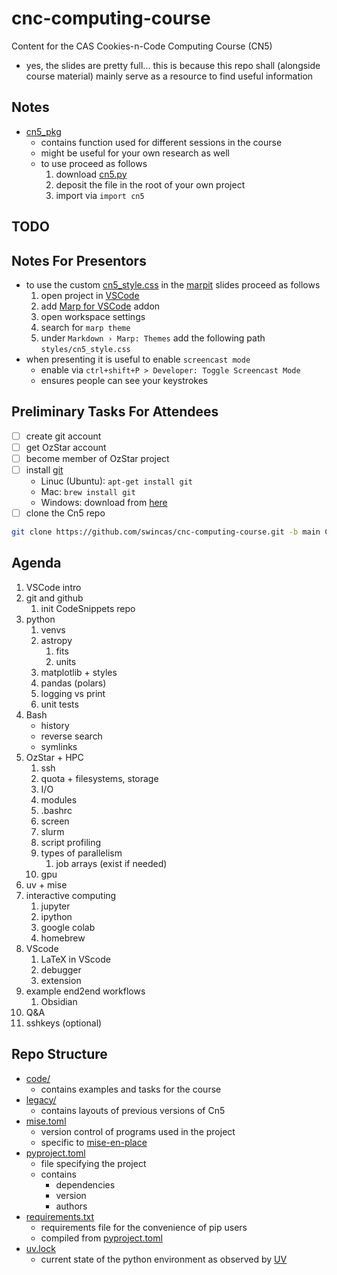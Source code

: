 # cnc-computing-course
Content for the CAS Cookies-n-Code Computing Course (CN5)
* yes, the slides are pretty full... this is because this repo shall (alongside course material) mainly serve as a resource to find useful information

## Notes
* [cn5_pkg](./cn5_pkg/)
    * contains function used for different sessions in the course
    * might be useful for your own research as well
    * to use proceed as follows
        1. download [cn5.py](./cn5_pkg/cn5.py)
        2. deposit the file in the root of your own project
        3. import via `import cn5`
    

## TODO

## Notes For Presentors
* to use the custom [cn5_style.css](./styles/cn5_style.css) in the [marpit](https://marpit.marp.app/) slides proceed as follows
    1. open project in [VSCode](https://code.visualstudio.com/)
    2. add [Marp for VSCode](https://marketplace.visualstudio.com/items?itemName=marp-team.marp-vscode) addon
    3. open workspace settings
    4. search for `marp theme`
    5. under `Markdown › Marp: Themes` add the following path `styles/cn5_style.css`
* when presenting it is useful to enable `screencast mode`
    * enable via `ctrl+shift+P > Developer: Toggle Screencast Mode`
    * ensures people can see your keystrokes

## Preliminary Tasks For Attendees
- [ ] create git account
- [ ] get OzStar account
- [ ] become member of OzStar project
- [ ] install [git](https://git-scm.com/)
    - Linuc (Ubuntu): `apt-get install git`
    - Mac: `brew install git`
    - Windows: download from [here](https://git-scm.com/downloads/win)
- [ ] clone the Cn5 repo
```bash
git clone https://github.com/swincas/cnc-computing-course.git -b main CnC
```


## Agenda
1. VSCode intro
1. git and github
    1. init CodeSnippets repo
1. python
    1. venvs
    1. astropy
        1. fits
        1. units
    1. matplotlib + styles
    1. pandas (polars)
    1. logging vs print
    1. unit tests
1. Bash
    * history
    * reverse search
    * symlinks
1. OzStar + HPC
    1. ssh
    1. quota + filesystems, storage
    1. I/O
    1. modules
    1. .bashrc
    1. screen
    1. slurm
    1. script profiling
    1. types of parallelism
        1. job arrays (exist if needed)
    1. gpu
1. uv + mise
1. interactive computing
    1. jupyter
    1. ipython
    1. google colab
    1. homebrew
1. VScode
    1. LaTeX in VScode
    1. debugger
    1. extension
1. example end2end workflows
    1. Obsidian
1. Q&A
1. sshkeys (optional)

## Repo Structure
* [code/](./src)
    * contains examples and tasks for the course
* [legacy/](./legacy/)
    * contains layouts of previous versions of Cn5
* [mise.toml](./mise.toml)
    * version control of programs used in the project
    * specific to [mise-en-place](https://mise.jdx.dev/)
* [pyproject.toml](./pyproject.toml)
    * file specifying the project
    * contains
        * dependencies
        * version
        * authors
* [requirements.txt](./reqirements.txt)
    * requirements file for the convenience of pip users
    * compiled from [pyproject.toml](./pyproject.toml)
* [uv.lock](./uv.lock)
    * current state of the python environment as observed by [UV](https://docs.astral.sh/uv/)